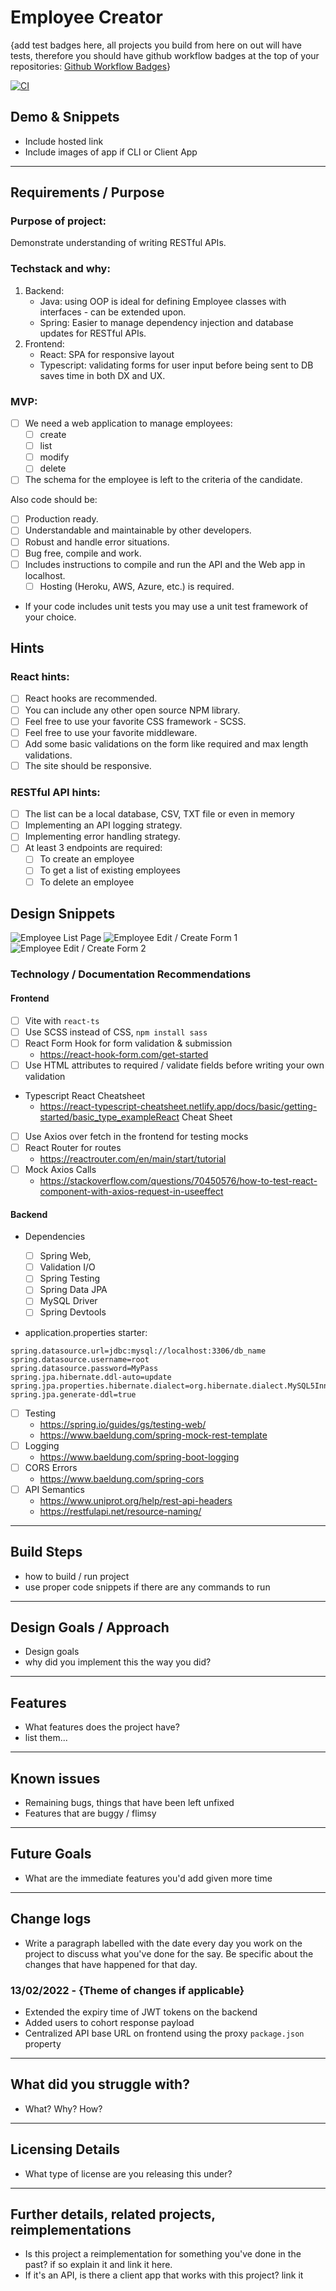 # Employee Creator

{add test badges here, all projects you build from here on out will have tests, therefore you should have github workflow badges at the top of your repositories: [Github Workflow Badges](https://docs.github.com/en/actions/monitoring-and-troubleshooting-workflows/adding-a-workflow-status-badge)}

[![CI](https://github.com/carriegale2710/employee-creator/actions/workflows/main.yml/badge.svg)](https://github.com/carriegale2710/employee-creator/actions/workflows/main.yml)


## Demo & Snippets

- Include hosted link
- Include images of app if CLI or Client App

---

## Requirements / Purpose

### Purpose of project:

Demonstrate understanding of writing RESTful APIs.

### Techstack and why:

1. Backend:
   - Java: using OOP is ideal for defining Employee classes with interfaces - can be extended upon.
   - Spring: Easier to manage dependency injection and database updates for RESTful APIs.
2. Frontend:
   - React: SPA for responsive layout
   - Typescript: validating forms for user input before being sent to DB saves time in both DX and UX.

### MVP:

- [ ] We need a web application to manage employees:
  - [ ] create
  - [ ] list
  - [ ] modify
  - [ ] delete
- [ ] The schema for the employee is left to the criteria of the candidate.

Also code should be:

- [ ] Production ready.
- [ ] Understandable and maintainable by other developers.
- [ ] Robust and handle error situations.
- [ ] Bug free, compile and work.
- [ ] Includes instructions to compile and run the API and the Web app in localhost.
  - [ ] Hosting (Heroku, AWS, Azure, etc.) is required.
- If your code includes unit tests you may use a unit test framework of your choice.

## Hints

### React hints:

- [ ] React hooks are recommended.
- [ ] You can include any other open source NPM library.
- [ ] Feel free to use your favorite CSS framework - SCSS.
- [ ] Feel free to use your favorite middleware.
- [ ] Add some basic validations on the form like required and max length validations.
- [ ] The site should be responsive.

### RESTful API hints:

- [ ] The list can be a local database, CSV, TXT file or even in memory
- [ ] Implementing an API logging strategy.
- [ ] Implementing error handling strategy.
- [ ] At least 3 endpoints are required:
  - [ ] To create an employee
  - [ ] To get a list of existing employees
  - [ ] To delete an employee

## Design Snippets

![Employee List Page](assets/employee-list.PNG)
![Employee Edit / Create Form 1](assets/form-part-1.PNG)
![Employee Edit / Create Form 2](assets/form-part-2.PNG)

### Technology / Documentation Recommendations

#### Frontend

- [ ] Vite with `react-ts`
- [ ] Use SCSS instead of CSS, `npm install sass`
- [ ] React Form Hook for form validation & submission
  - https://react-hook-form.com/get-started
- [ ] Use HTML attributes to required / validate fields before writing your own validation
- Typescript React Cheatsheet
  - https://react-typescript-cheatsheet.netlify.app/docs/basic/getting-started/basic_type_exampleReact Cheat Sheet
- [ ] Use Axios over fetch in the frontend for testing mocks
- [ ] React Router for routes
  - https://reactrouter.com/en/main/start/tutorial
- [ ] Mock Axios Calls
  - https://stackoverflow.com/questions/70450576/how-to-test-react-component-with-axios-request-in-useeffect

#### Backend

- Dependencies

  - [ ] Spring Web,
  - [ ] Validation I/O
  - [ ] Spring Testing
  - [ ] Spring Data JPA
  - [ ] MySQL Driver
  - [ ] Spring Devtools

- application.properties starter:

```
spring.datasource.url=jdbc:mysql://localhost:3306/db_name
spring.datasource.username=root
spring.datasource.password=MyPass
spring.jpa.hibernate.ddl-auto=update
spring.jpa.properties.hibernate.dialect=org.hibernate.dialect.MySQL5InnoDBDialect
spring.jpa.generate-ddl=true
```

- [ ] Testing
  - https://spring.io/guides/gs/testing-web/
  - https://www.baeldung.com/spring-mock-rest-template
- [ ] Logging
  - https://www.baeldung.com/spring-boot-logging
- [ ] CORS Errors
  - https://www.baeldung.com/spring-cors
- [ ] API Semantics
  - https://www.uniprot.org/help/rest-api-headers
  - https://restfulapi.net/resource-naming/

---

## Build Steps

- how to build / run project
- use proper code snippets if there are any commands to run

---

## Design Goals / Approach

- Design goals
- why did you implement this the way you did?

---

## Features

- What features does the project have?
- list them...

---

## Known issues

- Remaining bugs, things that have been left unfixed
- Features that are buggy / flimsy

---

## Future Goals

- What are the immediate features you'd add given more time

---

## Change logs

- Write a paragraph labelled with the date every day you work on the project to discuss what you've done for the say. Be specific about the changes that have happened for that day.

### 13/02/2022 - {Theme of changes if applicable}

- Extended the expiry time of JWT tokens on the backend
- Added users to cohort response payload
- Centralized API base URL on frontend using the proxy `package.json` property

---

## What did you struggle with?

- What? Why? How?

---

## Licensing Details

- What type of license are you releasing this under?

---

## Further details, related projects, reimplementations

- Is this project a reimplementation for something you've done in the past? if so explain it and link it here.
- If it's an API, is there a client app that works with this project? link it
